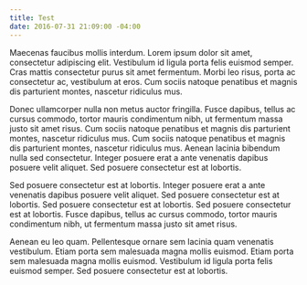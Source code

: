 ```yaml
---
title: Test
date: 2016-07-31 21:09:00 -04:00
---
```


Maecenas faucibus mollis interdum. Lorem ipsum dolor sit amet, consectetur adipiscing elit. Vestibulum id ligula porta felis euismod semper. Cras mattis consectetur purus sit amet fermentum. Morbi leo risus, porta ac consectetur ac, vestibulum at eros. Cum sociis natoque penatibus et magnis dis parturient montes, nascetur ridiculus mus.

Donec ullamcorper nulla non metus auctor fringilla. Fusce dapibus, tellus ac cursus commodo, tortor mauris condimentum nibh, ut fermentum massa justo sit amet risus. Cum sociis natoque penatibus et magnis dis parturient montes, nascetur ridiculus mus. Cum sociis natoque penatibus et magnis dis parturient montes, nascetur ridiculus mus. Aenean lacinia bibendum nulla sed consectetur. Integer posuere erat a ante venenatis dapibus posuere velit aliquet. Sed posuere consectetur est at lobortis.

Sed posuere consectetur est at lobortis. Integer posuere erat a ante venenatis dapibus posuere velit aliquet. Sed posuere consectetur est at lobortis. Sed posuere consectetur est at lobortis. Sed posuere consectetur est at lobortis. Fusce dapibus, tellus ac cursus commodo, tortor mauris condimentum nibh, ut fermentum massa justo sit amet risus.

Aenean eu leo quam. Pellentesque ornare sem lacinia quam venenatis vestibulum. Etiam porta sem malesuada magna mollis euismod. Etiam porta sem malesuada magna mollis euismod. Vestibulum id ligula porta felis euismod semper. Sed posuere consectetur est at lobortis.